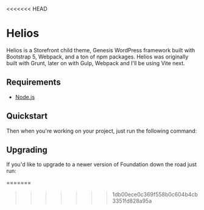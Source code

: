 <<<<<<< HEAD

# Helios

Helios is a Storefront child theme, Genesis WordPress framework built with Bootstrap 5, Webpack, and a ton of npm packages.
Helios was originally built with Grunt, later on with Gulp, Webpack and I'll be using Vite next.

## Requirements

- [Node.js](http://nodejs.org)

## Quickstart

Then when you're working on your project, just run the following command:

## Upgrading

If you'd like to upgrade to a newer version of Foundation down the road just run:

=======

> > > > > > > 1db00ece0c369f558b0c604b4cb3351fd828a95a
